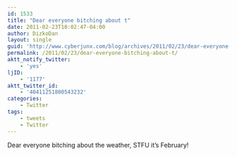 ```yaml
---
id: 1533
title: "Dear everyone bitching about t"
date: 2011-02-23T10:02:47-04:00
author: DizkoDan
layout: single
guid: 'http://www.cyberjunx.com/blog/archives/2011/02/23/dear-everyone-bitching-about-t/'
permalink: /2011/02/23/dear-everyone-bitching-about-t/
aktt_notify_twitter:
    - 'yes'
ljID:
    - '1177'
aktt_twitter_id:
    - '40411251800543232'
categories:
    - Twitter
tags:
    - tweets
    - Twitter
---
```


Dear everyone bitching about the weather, STFU it’s February!